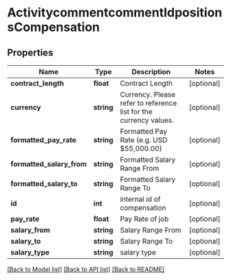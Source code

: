 # ActivitycommentcommentIdpositionsCompensation

## Properties
Name | Type | Description | Notes
------------ | ------------- | ------------- | -------------
**contract_length** | **float** | Contract Length | [optional] 
**currency** | **string** | Currency. Please refer to reference list for the currency values. | [optional] 
**formatted_pay_rate** | **string** | Formatted Pay Rate (e.g. USD $55,000.00) | [optional] 
**formatted_salary_from** | **string** | Formatted Salary Range From | [optional] 
**formatted_salary_to** | **string** | Formatted Salary Range To | [optional] 
**id** | **int** | internal id of compensation | [optional] 
**pay_rate** | **float** | Pay Rate of job | [optional] 
**salary_from** | **string** | Salary Range From | [optional] 
**salary_to** | **string** | Salary Range To | [optional] 
**salary_type** | **string** | salary type | [optional] 

[[Back to Model list]](../../README.md#documentation-for-models) [[Back to API list]](../../README.md#documentation-for-api-endpoints) [[Back to README]](../../README.md)


